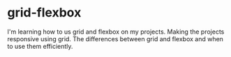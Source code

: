 # grid-flexbox
I'm learning how to us grid and flexbox on my projects.
Making the projects responsive using grid.
The differences between grid and flexbox and when to use them efficiently.

